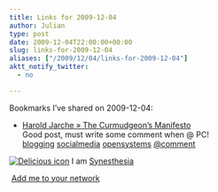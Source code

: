 ```yaml
---
title: Links for 2009-12-04
author: Julian
type: post
date: 2009-12-04T22:00:00+00:00
slug: links-for-2009-12-04 
aliases: ["/2009/12/04/links-for-2009-12-04"]
aktt_notify_twitter:
  - no

---
```

Bookmarks I&#8217;ve shared on 2009-12-04:

  * [Harold Jarche &raquo; The Curmudgeon&rsquo;s Manifesto][1]  
    Good post, must write some comment when @ PC!  
    [blogging][2] [socialmedia][3] [opensystems][4] [@comment][5] 

<p class="deliciouslink">
  <a href="https://del.icio.us/synesthesia" title="See all my bookmarks on del.icio.us"><img src="https://www.synesthesia.co.uk/images/deliciousicon.jpg" alt="Delicious icon" /></a>&nbsp;I am <a href="https://del.icio.us/synesthesia" title="See all my bookmarks on del.icio.us">Synesthesia</a>
</p>

<p class="deliciouslink">
  <a href="https://del.icio.us/network?add=synesthesia" title="Add me to your del.icio.us network"><img src="https://www.synesthesia.co.uk/images/add.gif" alt="" /></a>&nbsp;<a href="https://del.icio.us/network?add=synesthesia" title="Add me to your del.icio.us network">Add me to your network</a>
</p>

 [1]: https://www.jarche.com/2009/12/the-curmudgeons-manifesto/
 [2]: https://delicious.com/synesthesia/blogging
 [3]: https://delicious.com/synesthesia/socialmedia
 [4]: https://delicious.com/synesthesia/opensystems
 [5]: https://delicious.com/synesthesia/%40comment